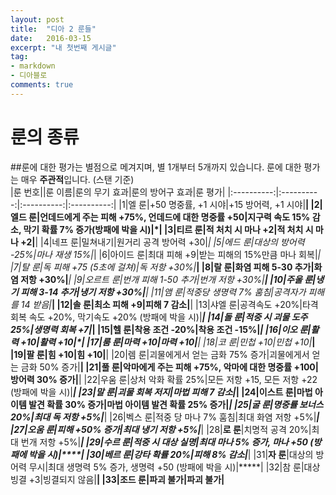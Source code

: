 ```yaml
---
layout: post
title:  "디아 2 룬들"
date:   2016-03-15
excerpt: "내 첫번째 게시글"
tag:
- markdown 
- 디아블로
comments: true
---
```


# 룬의 종류
##룬에 대한 평가는 별점으로 메겨지며, 별 1개부터 5개까지 있습니다. 룬에 대한 평가는 매우 **주관적**입니다. (스탠 기준)
<br>
|룬 번호||룬 이름|룬의 무기 효과|룬의 방어구 효과|룬 평가|
|:----------:|:----------:|:----------:|:----------:|
|1|엘 룬|+50 명중률, +1 시야|+15 방어력, +1 시야|**|
|2|엘드 룬|언데드에게 주는 피해 +75%, 언데드에 대한 명중률 +50|지구력 속도 15% 감소, 막기 확률 7% 증가(방패에 박을 시)|*|
|3|티르 룬|적 처치 시 마나 +2|적 처치 시 마나 +2|**|
|4|네프 룬|밀쳐내기|원거리 공격 방어력 +30|*|
|5|에드 룬|대상의 방어력 -25%|마나 재생 15%|*|
|6|아이드 룬|최대 피해 +9|받는 피해의 15%만큼 마나 회복|*|
|7|탈 룬|독 피해 +75 (5초에 걸쳐)|독 저항 +30%|***|
|8|랄 룬|화염 피해 5-30 추가|화염 저항 +30%|****|
|9|오르트 룬|번개 피해 1-50 추가|번개 저항 +30%|**|
|10|주울 룬|냉기 피해 3-14 추가|냉기 저항 +30%|***|
|11|앰 룬|적중당 생명력 7% 훔침|공격자가 피해를 14 받음|***|
|12|솔 룬|최소 피해 +9|피해 7 감소|**|
|13|샤엘 룬|공격속도 +20%|타격 회복 속도 +20%, 막기속도 +20% (방패에 박을 시)|***|
|14|돌 룬|적중 시 괴물 도주 25%|생명력 회복 +7|*|
|15|**헬 룬**|착용 조건 -20%|착용 조건 -15%|*****|
|16|이오 룬|활력 +10|활력 +10|*|
|17|룸 룬|마력 +10|마력 +10|**|
|18|코 룬|민첩 +10|민첩 +10|***|
|19|팔 룬|힘 +10|힘 +10|**|
|20|렘 룬|괴물에게서 얻는 금화 75% 증가|괴물에게서 얻는 금화 50% 증가|****|
|21|풀 룬|악마에게 주는 피해 +75%, 악마에 대한 명중률 +100|방어력 30% 증가|****|
|22|우움 룬|상처 악화 확률 25%|모든 저항 +15, 모든 저항 +22 (방패에 박을 시)|***|
|23|말 룬|괴물 회복 저지|마법 피해 7 감소|*****|
|24|이스트 룬|마법 아이템 발견 확률 30% 증가|마법 아이템 발견 확률 25% 증가|*****|
|25|굴 룬|명중률 보너스 20%|최대 독 저항 +5%|***|
|26|벡스 룬|적중 당 마나 7% 훔침|최대 화염 저항 +5%|*****|
|27|오움 룬|피해 +50% 증가|최대 냉기 저항 +5%|*****|
|28|**로 룬**|치명적 공격 20%|최대 번개 저항 +5%|*****|
|29|수르 룬|적중 시 대상 실명|최대 마나 5% 증가, 마나 +50 (방패에 박을 시)|****|
|30|**베르 룬**|강타 확률 20%|피해 8% 감소|*****|
|31|**자 룬**|대상의 방어력 무시|최대 생명력 5% 증가, 생명력 +50 (방패에 박을 시)|*****|
|32|참 룬|대상 빙결 +3|빙결되지 않음|****|
|33|조드 룬|파괴 불가|파괴 불가|****
